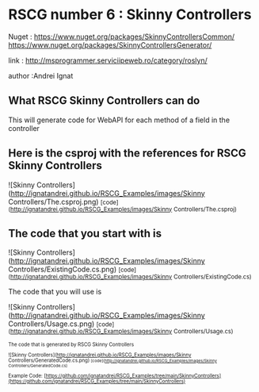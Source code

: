 
# RSCG number 6 : Skinny Controllers

Nuget :
    https://www.nuget.org/packages/SkinnyControllersCommon/
    https://www.nuget.org/packages/SkinnyControllersGenerator/


link : http://msprogrammer.serviciipeweb.ro/category/roslyn/ 


author :Andrei Ignat


## What RSCG Skinny Controllers can do

This will generate code for WebAPI for each method of a field in the controller

## Here is the csproj with the references for RSCG Skinny Controllers

![Skinny Controllers](http://ignatandrei.github.io/RSCG_Examples/images/Skinny Controllers/The.csproj.png)
<small>
[code](http://ignatandrei.github.io/RSCG_Examples/images/Skinny Controllers/The.csproj)
</small>


## The code that you start with is 


![Skinny Controllers](http://ignatandrei.github.io/RSCG_Examples/images/Skinny Controllers/ExistingCode.cs.png)
<small>
[code](http://ignatandrei.github.io/RSCG_Examples/images/Skinny Controllers/ExistingCode.cs)
</small>

The code that you will use is

![Skinny Controllers](http://ignatandrei.github.io/RSCG_Examples/images/Skinny Controllers/Usage.cs.png)
<small>
[code](http://ignatandrei.github.io/RSCG_Examples/images/Skinny Controllers/Usage.cs)
<small>


The code that is generated by RSCG Skinny Controllers

![Skinny Controllers](http://ignatandrei.github.io/RSCG_Examples/images/Skinny Controllers/GeneratedCode.cs.png)
<small>
[code](http://ignatandrei.github.io/RSCG_Examples/images/Skinny Controllers/GeneratedCode.cs)
</small>


Example Code: 
[https://github.com/ignatandrei/RSCG_Examples/tree/main/SkinnyControllers](https://github.com/ignatandrei/RSCG_Examples/tree/main/SkinnyControllers)


